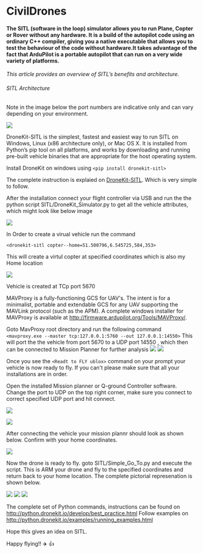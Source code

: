 # CivilDrones
#### The SITL (software in the loop) simulator allows you to run Plane, Copter or Rover without any hardware. It is a build of the autopilot code using an ordinary C++ compiler, giving you a native executable that allows you to test the behaviour of the code without hardware.It takes advantage of the fact that ArduPilot is a portable autopilot that can run on a very wide variety of platforms.

*This article provides an overview of SITL’s benefits and architecture.*

###### SITL Architecture
Note in the image below the port numbers are indicative only and can vary depending on your environment.

![](https://user-images.githubusercontent.com/10976047/51415178-396bcb00-1b75-11e9-9d89-dcc1d00e5d5e.jpg)

DroneKit-SITL is the simplest, fastest and easiest way to run SITL on Windows, Linux (x86 architecture only), or Mac OS X. It is installed from Python’s pip tool on all platforms, and works by downloading and running pre-built vehicle binaries that are appropriate for the host operating system.

Install DroneKit on windows using `<pip install dronekit-sitl>` 

The complete instruction is explaied on [DroneKit-SITL](http://python.dronekit.io/develop/sitl_setup.html). Which is very simple to 
follow.

After the installation connect your flight controller via USB and run the the python script SITL/DroneKit_Simulator.py to get all the vehicle attributes, which might look like below image

![](https://user-images.githubusercontent.com/10976047/51426373-13344280-1bea-11e9-8b1e-b10c17eedb16.png)

In Order to create a virual vehicle run the command

`<dronekit-sitl copter--home=51.500796,6.545725,584,353>` 

This will create a virtul copter at specified coordinates which is also my Home location

![](https://user-images.githubusercontent.com/10976047/51426417-ce5cdb80-1bea-11e9-87fc-35840493b1a1.PNG)

Vehicle is created at TCp port 5670

MAVProxy is a fully-functioning GCS for UAV's. The intent is for a minimalist, portable and extendable GCS for any UAV supporting the MAVLink protocol (such as the APM).
A complete windows installer for MAVProxy is available at http://firmware.ardupilot.org/Tools/MAVProxy/.

Goto MavProxy root directory and run the following command
`<mavproxy.exe --master tcp:127.0.0.1:5760 --out 127.0.0.1:14550>` 
This will port the the vehicle from port 5670 to a UDP port 14550 , which then can be connected to Mission Planner for further
analysis
![](https://user-images.githubusercontent.com/10976047/51426482-cbaeb600-1beb-11e9-9c50-44e15b101bce.PNG)
![](https://user-images.githubusercontent.com/10976047/51426483-cf423d00-1beb-11e9-9115-f34e2b70d69f.PNG)

Once you see the `<Readt to FLY ublox>` command on your prompt your vehicle is now ready to fly. If you can't please make sure that all your installations are in order.

Open the installed Mission planner or Q-ground Controller software. Change the port to UDP on the top right corner, make sure you connect to correct specified UDP port and hit connect.

![](https://user-images.githubusercontent.com/10976047/51426539-89d23f80-1bec-11e9-8d2f-25492e7c1d84.PNG)

![](https://user-images.githubusercontent.com/10976047/51426564-d1f16200-1bec-11e9-9c5a-0f11f63d24f5.PNG)

After connecting the vehicle your mission plannr should look as shown below. Confirm with your home coordinates.

![](https://user-images.githubusercontent.com/10976047/51426642-d407f080-1bed-11e9-8c4e-b1d74e0c719d.PNG)

Now the drone is ready to fly. goto SITL/Simple_Go_To.py and execute the script. This is ARM your drone and fly to the specified coordinates and return back to your home location. The complete pictorial represenation is shown below.

![](https://user-images.githubusercontent.com/10976047/51426728-ee8e9980-1bee-11e9-9a67-3db069acd430.png)
![](https://user-images.githubusercontent.com/10976047/51426729-ee8e9980-1bee-11e9-92fa-ce0c08a6960e.png)
![](https://user-images.githubusercontent.com/10976047/51426730-ef273000-1bee-11e9-894f-753367052204.png)

The complete set of Python commands, instructions can be found on http://python.dronekit.io/develop/best_practice.html
Follow examples on http://python.dronekit.io/examples/running_examples.html

Hope this gives an idea on SITL. 

Happy flying!! :airplane: :thumbsup:
